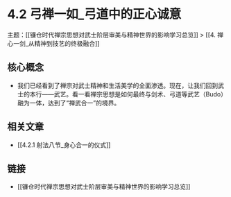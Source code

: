 # 4.2 弓禅一如_弓道中的正心诚意

主题：[[镰仓时代禅宗思想对武士阶层审美与精神世界的影响学习总览]] > [[4. 禅心一剑_从精神到技艺的终极融合]]

## 核心概念

- 我们已经看到了禅宗对武士精神和生活美学的全面渗透。现在，让我们回到武士的本行——武艺。看一看禅宗思想是如何最终与剑术、弓道等武艺（Budo）融为一体，达到了“禅武合一”的境界。

## 相关文章

- [[4.2.1 射法八节_身心合一的仪式]]

## 链接

- [[镰仓时代禅宗思想对武士阶层审美与精神世界的影响学习总览]]
